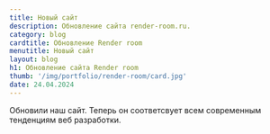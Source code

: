 ```yaml
---
title: Новый сайт
description: Обновление сайта render-room.ru.
category: blog
cardtitle: Обновление Render room
menutitle: Новый сайт
layout: blog
h1: Обновление сайта Render room
thumb: '/img/portfolio/render-room/card.jpg'
date: 24.04.2024
---
```

Обновили наш сайт. Теперь он соответсвует всем современным тенденциям веб разработки. 